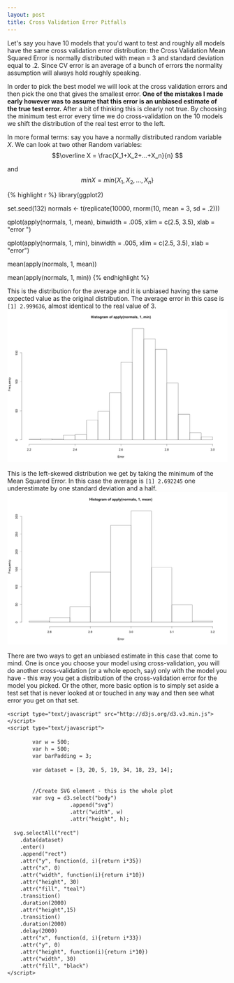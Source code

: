```yaml
---
layout: post
title: Cross Validation Error Pitfalls
---
```



Let's say you have 10 models that you'd want to test and roughly all models have the same cross validation error distribution: the Cross Validation Mean Squared Error is normally distributed with mean = 3 and standard deviation equal to .2. Since CV error is an average of a bunch of errors the normality assumption will always hold roughly speaking.   

In order to pick the best model we will look at the cross validation errors and then pick the one that gives the smallest error. **One of the mistakes I made early however was to assume that this error is an unbiased estimate of the true test error.** After a bit of thinking this is clearly not true. By choosing the minimum test error every time we do cross-validation on the 10 models we shift the distribution of the real test error to the left. 

In more formal terms: say you have a normally distributed random variable $X$. We can look at two other Random variables: 
$$\overline X = \frac{X_1+X_2+...+X_n}{n} $$

and $$ minX = min\{X_1, X_2, ..., X_n\} $$


{% highlight r %}
library(ggplot2)

set.seed(132)
normals <- t(replicate(10000, rnorm(10, mean = 3, sd = .2)))

qplot(apply(normals, 1, mean), binwidth = .005, xlim = c(2.5, 3.5), 
      xlab = "error ")

qplot(apply(normals, 1, min), binwidth = .005, xlim = c(2.5, 3.5),
      xlab = "error")

mean(apply(normals, 1, mean))

mean(apply(normals, 1, min))
{% endhighlight %}

This is the distribution for the average and it is unbiased having the same expected value as the original distribution. The average error in this case is `[1] 2.999636`, almost identical to the real value of 3.
![](/img/CVerror1.png)

This is the left-skewed distribution we get by taking the minimum of the Mean Squared Error. In this case the average is `[1] 2.692245` one underestimate by one standard deviation and a half.
![](/img/cverror2.png)

There are two ways to get an unbiased estimate in this case that come to mind. One is once you choose your model using cross-validation, you will do another cross-validation (or a whole epoch, say) only with the model you have - this way you get a distribution of the cross-validation error for the model you picked. Or the other, more basic option is to simply set aside a test set that is never looked at or touched in any way and then see what error you get on that set.




<div id="example"></div>

	<script type="text/javascript" src="http://d3js.org/d3.v3.min.js"></script>
	<script type="text/javascript">
	
			var w = 500;
			var h = 500;
			var barPadding = 3;
			
			var dataset = [3, 20, 5, 19, 34, 18, 23, 14];
	  
	  
			//Create SVG element - this is the whole plot
			var svg = d3.select("body")
						.append("svg")
						.attr("width", w)
						.attr("height", h);
	  
	  svg.selectAll("rect")
	    .data(dataset)
	    .enter()
	    .append("rect")
	    .attr("y", function(d, i){return i*35})
	    .attr("x", 0)
	    .attr("width", function(i){return i*10})
	    .attr("height", 30)
	    .attr("fill", "teal")
	    .transition()
	    .duration(2000)
	    .attr("height",15)
	    .transition()
	    .duration(2000)
	    .delay(2000)
	    .attr("x", function(d, i){return i*33})
	    .attr("y", 0)
	    .attr("height", function(i){return i*10})
	    .attr("width", 30)
	    .attr("fill", "black")
	</script>




